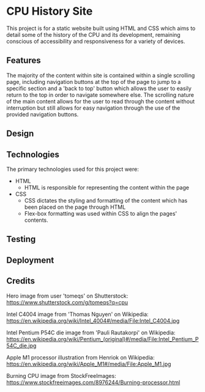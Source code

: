 # CPU History Site

This project is for a static website built using HTML and CSS which aims to detail some of the history of the CPU and its development, remaining conscious of accessibility and responsiveness for a variety of devices.

## Features

The majority of the content within site is contained within a single scrolling page, including navigation buttons at the top of the page to jump to a specific section and a 'back to top' button which allows the user to easily return to the top in order to navigate somewhere else. The scrolling nature of the main content allows for the user to read through the content without interruption but still allows for easy navigation through the use of the provided navigation buttons.
## Design

## Technologies

The primary technologies used for this project were:

- HTML
  - HTML is responsible for representing the content within the page
- CSS
  - CSS dictates the styling and formatting of the content which has been placed on the page through HTML
  - Flex-box formatting was used within CSS to align the pages' contents.


## Testing

## Deployment

## Credits

Hero image from user 'tomeqs' on Shutterstock: https://www.shutterstock.com/g/tomeqs?q=cpu

Intel C4004 image from 'Thomas Nguyen' on Wikipedia: https://en.wikipedia.org/wiki/Intel_4004#/media/File:Intel_C4004.jpg

Intel Pentium P54C die image from 'Pauli Rautakorpi' on Wikipedia: https://en.wikipedia.org/wiki/Pentium_(original)#/media/File:Intel_Pentium_P54C_die.jpg

Apple M1 processor illustration from Henriok on Wikipedia: https://en.wikipedia.org/wiki/Apple_M1#/media/File:Apple_M1.jpg

Burning CPU image from StockFreeImages: https://www.stockfreeimages.com/8976244/Burning-processor.html